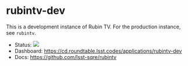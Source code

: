 # rubintv-dev

This is a development instance of Rubin TV.
For the production instance, see `rubintv`.

- Status: ![](https://cd.roundtable.lsst.codes/api/badge?name=rubintv-dev)
- Dashboard: https://cd.roundtable.lsst.codes/applications/rubintv-dev
- Docs: https://github.com/lsst-sqre/rubintv
